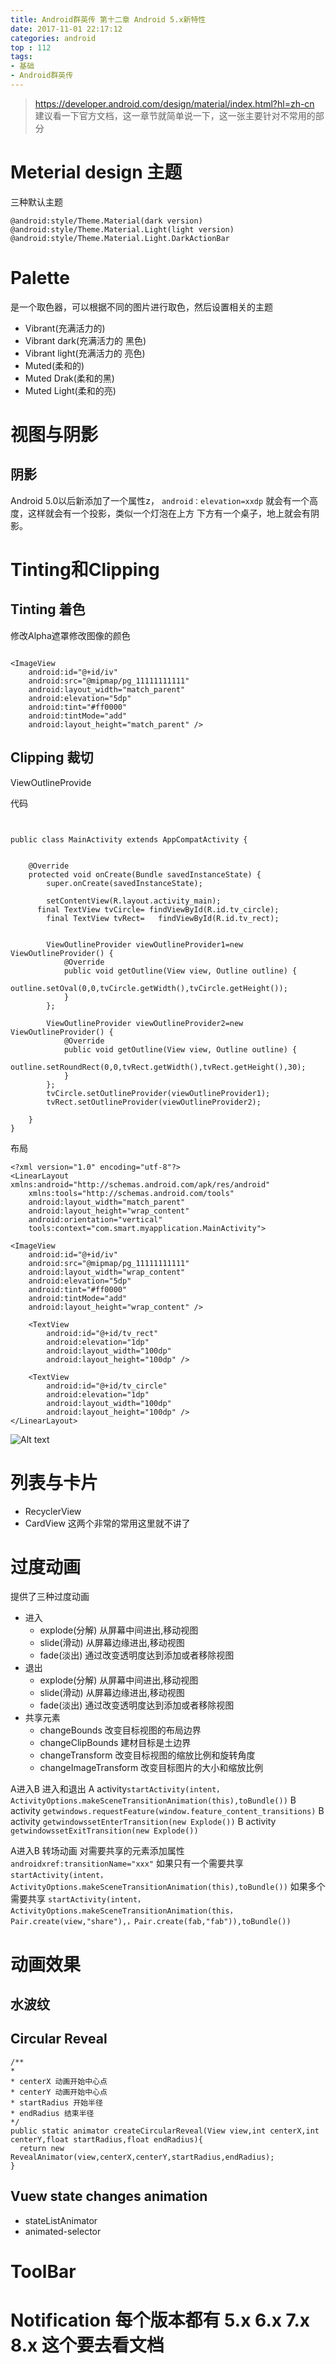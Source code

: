 ```yaml
---
title: Android群英传 第十二章 Android 5.x新特性
date: 2017-11-01 22:17:12
categories: android
top : 112
tags:
- 基础
- Android群英传
---
```

> https://developer.android.com/design/material/index.html?hl=zh-cn 建议看一下官方文档，这一章节就简单说一下，这一张主要针对不常用的部分
# Meterial design 主题
三种默认主题
```
@android:style/Theme.Material(dark version)
@android:style/Theme.Material.Light(light version)
@android:style/Theme.Material.Light.DarkActionBar

```
# Palette
是一个取色器，可以根据不同的图片进行取色，然后设置相关的主题

* Vibrant(充满活力的)
* Vibrant dark(充满活力的 黑色)
* Vibrant light(充满活力的 亮色)
* Muted(柔和的)
* Muted Drak(柔和的黑)
* Muted Light(柔和的亮)

# 视图与阴影
## 阴影
Android 5.0以后新添加了一个属性z， `android：elevation=xxdp` 就会有一个高度，这样就会有一个投影，类似一个灯泡在上方 下方有一个桌子，地上就会有阴影。

# Tinting和Clipping
## Tinting 着色
修改Alpha遮罩修改图像的颜色
```

<ImageView
    android:id="@+id/iv"
    android:src="@mipmap/pg_11111111111"
    android:layout_width="match_parent"
    android:elevation="5dp"
    android:tint="#ff0000"
    android:tintMode="add"
    android:layout_height="match_parent" />
```

## Clipping 裁切
ViewOutlineProvide

代码
```


public class MainActivity extends AppCompatActivity {


    @Override
    protected void onCreate(Bundle savedInstanceState) {
        super.onCreate(savedInstanceState);

        setContentView(R.layout.activity_main);
      final TextView tvCircle= findViewById(R.id.tv_circle);
        final TextView tvRect=   findViewById(R.id.tv_rect);


        ViewOutlineProvider viewOutlineProvider1=new ViewOutlineProvider() {
            @Override
            public void getOutline(View view, Outline outline) {
                outline.setOval(0,0,tvCircle.getWidth(),tvCircle.getHeight());
            }
        };

        ViewOutlineProvider viewOutlineProvider2=new ViewOutlineProvider() {
            @Override
            public void getOutline(View view, Outline outline) {
                outline.setRoundRect(0,0,tvRect.getWidth(),tvRect.getHeight(),30);
            }
        };
        tvCircle.setOutlineProvider(viewOutlineProvider1);
        tvRect.setOutlineProvider(viewOutlineProvider2);

    }
}

```

布局

```
<?xml version="1.0" encoding="utf-8"?>
<LinearLayout xmlns:android="http://schemas.android.com/apk/res/android"
    xmlns:tools="http://schemas.android.com/tools"
    android:layout_width="match_parent"
    android:layout_height="wrap_content"
    android:orientation="vertical"
    tools:context="com.smart.myapplication.MainActivity">

<ImageView
    android:id="@+id/iv"
    android:src="@mipmap/pg_11111111111"
    android:layout_width="wrap_content"
    android:elevation="5dp"
    android:tint="#ff0000"
    android:tintMode="add"
    android:layout_height="wrap_content" />

    <TextView
        android:id="@+id/tv_rect"
        android:elevation="1dp"
        android:layout_width="100dp"
        android:layout_height="100dp" />

    <TextView
        android:id="@+id/tv_circle"
        android:elevation="1dp"
        android:layout_width="100dp"
        android:layout_height="100dp" />
</LinearLayout>

```

![Alt text](device-2018-01-25-230916.png "效果")

# 列表与卡片
* RecyclerView
* CardView
这两个非常的常用这里就不讲了

# 过度动画
提供了三种过度动画

* 进入
  * explode(分解) 从屏幕中间进出,移动视图
  * slide(滑动) 从屏幕边缘进出,移动视图
  * fade(淡出) 通过改变透明度达到添加或者移除视图
* 退出
  * explode(分解) 从屏幕中间进出,移动视图
  * slide(滑动) 从屏幕边缘进出,移动视图
  * fade(淡出) 通过改变透明度达到添加或者移除视图
* 共享元素
  * changeBounds 改变目标视图的布局边界
  * changeClipBounds 建材目标是土边界
  * changeTransform 改变目标视图的缩放比例和旋转角度
  * changeImageTransform 改变目标图片的大小和缩放比例


A进入B  进入和退出
A activity`startActivity(intent，ActivityOptions.makeSceneTransitionAnimation(this),toBundle())`
B activity `getwindows.requestFeature(window.feature_content_transitions)`
B activity `getwindowssetEnterTransition(new Explode())`
B activity `getwindowssetExitTransition(new Explode())`

A进入B 转场动画
对需要共享的元素添加属性
`androidxref:transitionName="xxx"`
如果只有一个需要共享
`startActivity(intent，ActivityOptions.makeSceneTransitionAnimation(this),toBundle())`
如果多个需要共享
`startActivity(intent，ActivityOptions.makeSceneTransitionAnimation(this，Pair.create(view,"share"),，Pair.create(fab,"fab")),toBundle())`

# 动画效果
## 水波纹
## Circular Reveal

```
/**
*
* centerX 动画开始中心点
* centerY 动画开始中心点
* startRadius 开始半径
* endRadius 结束半径
*/
public static animator createCircularReveal(View view,int centerX,int centerY,float startRadius,float endRadius){
  return new RevealAnimator(view,centerX,centerY,startRadius,endRadius);
}

```


## Vuew state changes animation
* stateListAnimator
* animated-selector

# ToolBar
# Notification 每个版本都有 5.x 6.x 7.x 8.x 这个要去看文档
